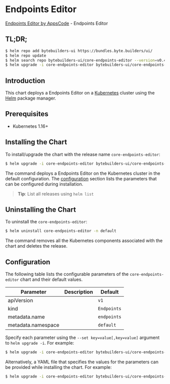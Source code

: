 # Endpoints Editor

[Endpoints Editor by AppsCode](https://byte.builders) - Endpoints Editor

## TL;DR;

```bash
$ helm repo add bytebuilders-ui https://bundles.byte.builders/ui/
$ helm repo update
$ helm search repo bytebuilders-ui/core-endpoints-editor --version=v0.4.10
$ helm upgrade -i core-endpoints-editor bytebuilders-ui/core-endpoints-editor -n default --create-namespace --version=v0.4.10
```

## Introduction

This chart deploys a Endpoints Editor on a [Kubernetes](http://kubernetes.io) cluster using the [Helm](https://helm.sh) package manager.

## Prerequisites

- Kubernetes 1.16+

## Installing the Chart

To install/upgrade the chart with the release name `core-endpoints-editor`:

```bash
$ helm upgrade -i core-endpoints-editor bytebuilders-ui/core-endpoints-editor -n default --create-namespace --version=v0.4.10
```

The command deploys a Endpoints Editor on the Kubernetes cluster in the default configuration. The [configuration](#configuration) section lists the parameters that can be configured during installation.

> **Tip**: List all releases using `helm list`

## Uninstalling the Chart

To uninstall the `core-endpoints-editor`:

```bash
$ helm uninstall core-endpoints-editor -n default
```

The command removes all the Kubernetes components associated with the chart and deletes the release.

## Configuration

The following table lists the configurable parameters of the `core-endpoints-editor` chart and their default values.

|     Parameter      | Description |        Default         |
|--------------------|-------------|------------------------|
| apiVersion         |             | <code>v1</code>        |
| kind               |             | <code>Endpoints</code> |
| metadata.name      |             | <code>endpoints</code> |
| metadata.namespace |             | <code>default</code>   |


Specify each parameter using the `--set key=value[,key=value]` argument to `helm upgrade -i`. For example:

```bash
$ helm upgrade -i core-endpoints-editor bytebuilders-ui/core-endpoints-editor -n default --create-namespace --version=v0.4.10 --set apiVersion=v1
```

Alternatively, a YAML file that specifies the values for the parameters can be provided while
installing the chart. For example:

```bash
$ helm upgrade -i core-endpoints-editor bytebuilders-ui/core-endpoints-editor -n default --create-namespace --version=v0.4.10 --values values.yaml
```
